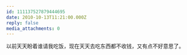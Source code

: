```yaml
---
id: 111137527879444695
date: 2010-10-13T11:21:00.000Z
reply: false
media_attachments: 0
---
```


以前天天盼着谁请我吃饭，现在天天去吃东西都不收钱，又有点不好意思了。 ​​​​

